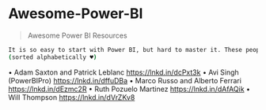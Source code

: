 # Awesome-Power-BI
> Awesome Power BI Resources
```sh
It is so easy to start with Power BI, but hard to master it. These people have been allocating a lot of  time and dedication to enrich Power BI and empower others to master it.
(sorted alphabetically ♥)
```
• Adam Saxton and Patrick Leblanc https://lnkd.in/dcPxt3k
• Avi Singh (PowerBIPro) https://lnkd.in/dffuDBa
• Marco Russo and Alberto Ferrari https://lnkd.in/dEzmc2R 
• Ruth Pozuelo Martinez https://lnkd.in/dAfAQik
• Will Thompson https://lnkd.in/dVrZKv8
